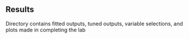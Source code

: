 ## Results

Directory contains fitted outputs, tuned outputs, variable selections, and plots made
in completing the lab
